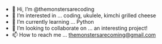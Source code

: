 - 👋 Hi, I’m @themonstersarecoding
- 👀 I’m interested in ... coding, ukulele, kimchi grilled cheese
- 🌱 I’m currently learning ... Python
- 💞️ I’m looking to collaborate on ... an interesting project!
- 📫 How to reach me ... themonstersarecoming@gmail.com

<!---
themonstersarecoding/themonstersarecoding is a ✨ special ✨ repository because its `README.md` (this file) appears on your GitHub profile.
You can click the Preview link to take a look at your changes.
--->
